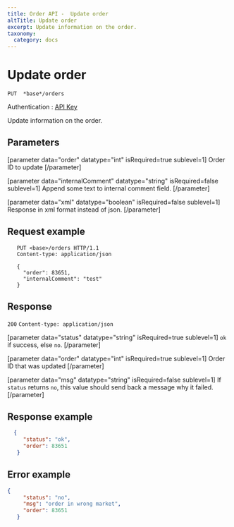 ```yaml
---
title: Order API -  Update order
altTitle: Update order
excerpt: Update information on the order.
taxonomy:
  category: docs
---
```


# Update order

```text
PUT  *base*/orders
```
Authentication : [API Key](/api-references/api-intro#authentication)

Update information on the order.

## Parameters

[parameter data="order" datatype="int" isRequired=true sublevel=1]
Order ID to update
[/parameter]

[parameter data="internalComment" datatype="string" isRequired=false sublevel=1]
Append some text to internal comment field.
[/parameter]

[parameter data="xml" datatype="boolean" isRequired=false sublevel=1]
Response in xml format instead of json.
[/parameter]

## Request example

```http
   PUT <base>/orders HTTP/1.1
   Content-type: application/json

   {
     "order": 83651,
     "internalComment": "test"
   }
```

## Response

`200` `Content-type: application/json`

[parameter data="status" datatype="string" isRequired=true sublevel=1]
``ok`` if success, else ``no``.
[/parameter]

[parameter data="order" datatype="int" isRequired=true sublevel=1]
Order ID that was updated
[/parameter]

[parameter data="msg" datatype="string" isRequired=false sublevel=1]
If ``status`` returns ``no``, this value should send back a message why it failed.
[/parameter]

## Response example

```json
  {
     "status": "ok",
     "order": 83651
   }
```



## Error example

```json
{
     "status": "no",
     "msg": "order in wrong market",
     "order": 83651
   }
```
